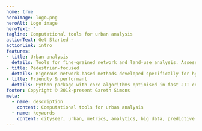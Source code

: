 ```yaml
---
home: true
heroImage: logo.png
heroAlt: Logo image
heroText: ' '
tagline: Computational tools for urban analysis
actionText: Get Started →
actionLink: intro
features:
- title: Urban analysis
  details: Tools for fine-grained network and land-use analysis. Assess the morphological precursors to vibrant neighbourhoods.
- title: Pedestrian-focused
  details: Rigorous network-based methods developed specifically for hyperlocal analysis at the pedestrian scale.
- title: Friendly & performant
  details: Python package with core algorithms optimised in fast JIT compiled code. In-out convenience methods for NetworkX.
footer: Copyright © 2018-present Gareth Simons
meta:
  - name: description
    content: Computational tools for urban analysis
  - name: keywords
    content: cityseer, urban, metrics, analytics, big data, predictive analytics, urban design, planning, property development
---
```

